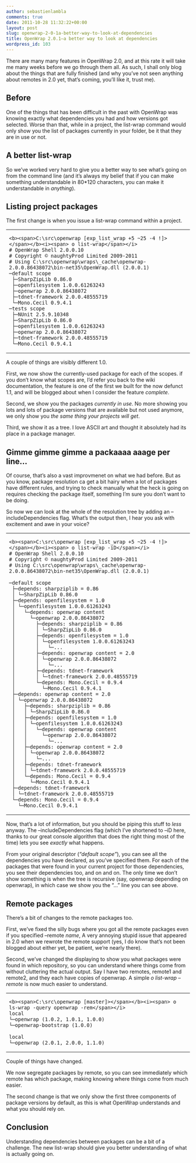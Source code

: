 ```yaml
---
author: sebastienlambla
comments: true
date: 2011-10-28 11:32:22+00:00
layout: post
slug: openwrap-2-0-1a-better-way-to-look-at-dependencies
title: OpenWrap 2.0.1–a better way to look at dependencies
wordpress_id: 103
---
```


There are many many features in OpenWrap 2.0, and at this rate it will take me many weeks before we go through them all. As such, I shall only blog about the things that are fully finished (and why you’ve not seen anything about remotes in 2.0 yet, that’s coming, you’ll like it, trust me).

## Before

One of the things that has been difficult in the past with OpenWrap was knowing exactly what dependencies you had and how versions got selected. Worse than that, while in a project, the list-wrap command would only show you the list of packages currently in your folder, be it that they are in use or not.

## A better list-wrap

So we’ve worked very hard to give you a better way to see what’s going on from the command line (and it’s always my belief that if you can make something understandable in 80*120 characters, you can make it understandable in *anything*).

## Listing project packages

The first change is when you issue a list-wrap command within a project.

<table border="0" > <tbody > <tr >
<td >
    
    <b><span>C:\src\openwrap [exp_list_wrap +5 ~25 -4 !]></span></b><i><span> o list-wrap</span></i>
    # OpenWrap Shell 2.0.0.10
    # Copyright © naughtyProd Limited 2009-2011
    # Using C:\src\openwrap\wraps\_cache\openwrap-2.0.0.86438072\bin-net35\OpenWrap.dll (2.0.0.1)
    ─default scope
     ├─SharpZipLib 0.86.0
     ├─openfilesystem 1.0.0.61263243
     ├─openwrap 2.0.0.86438072
     ├─tdnet-framework 2.0.0.48555719
     └─Mono.Cecil 0.9.4.1
    ─tests scope
     ├─NUnit 2.5.9.10348
     ├─SharpZipLib 0.86.0
     ├─openfilesystem 1.0.0.61263243
     ├─openwrap 2.0.0.86438072
     ├─tdnet-framework 2.0.0.48555719
     └─Mono.Cecil 0.9.4.1
    
    

</td></tr></tbody></table>  
A couple of things are visibly different 1.0.




First, we now show the currently-used package for each of the scopes. if you don’t know what scopes are, I’d refer you back to the wiki documentation, the feature is one of the first we built for the now defunct 1.1, and will be blogged about when I consider the feature *complete*.




Second, we show you the packages *currently in use*. No more showing you lots and lots of package versions that are available but not used anymore, we only show you *the same thing your projects will get*.




Third, we show it as a tree. I love ASCII art and thought it absolutely had its place in a package manager.




## Gimme gimme gimme a packaaaa aaage per line…




Of course, that’s also a vast improvmenet on what we had before. But as you know, package resolution ca get a bit hairy when a lot of packages have different rules, and trying to check manually what the heck is going on requires checking the package itself, something I’m sure you don’t want to be doing.




So now we can look at the whole of the resolution tree by adding an –includeDependencies flag. What’s the output then, I hear you ask with excitement and awe in your voice?


<table border="0" >
<tbody >
<tr >

<td >
    
    <b><span>C:\src\openwrap [exp_list_wrap +5 ~25 -4 !]></span></b><i><span> o list-wrap -iD</span></i>
    # OpenWrap Shell 2.0.0.10
    # Copyright © naughtyProd Limited 2009-2011
    # Using C:\src\openwrap\wraps\_cache\openwrap-2.0.0.86438072\bin-net35\OpenWrap.dll (2.0.0.1)
    
    ─default scope
     ├─depends: sharpziplib = 0.86
     │ └─SharpZipLib 0.86.0
     ├─depends: openfilesystem = 1.0
     │ └─openfilesystem 1.0.0.61263243
     │   └─depends: openwrap content
     │     └─openwrap 2.0.0.86438072
     │       ├─depends: sharpziplib = 0.86
     │       │ └─SharpZipLib 0.86.0
     │       ├─depends: openfilesystem = 1.0
     │       │ └─openfilesystem 1.0.0.61263243
     │       │   └─...
     │       ├─depends: openwrap content = 2.0
     │       │ └─openwrap 2.0.0.86438072
     │       │   └─...
     │       ├─depends: tdnet-framework
     │       │ └─tdnet-framework 2.0.0.48555719
     │       └─depends: Mono.Cecil = 0.9.4
     │         └─Mono.Cecil 0.9.4.1
     ├─depends: openwrap content = 2.0
     │ └─openwrap 2.0.0.86438072
     │   ├─depends: sharpziplib = 0.86
     │   │ └─SharpZipLib 0.86.0
     │   ├─depends: openfilesystem = 1.0
     │   │ └─openfilesystem 1.0.0.61263243
     │   │   └─depends: openwrap content
     │   │     └─openwrap 2.0.0.86438072
     │   │       └─...
     │   ├─depends: openwrap content = 2.0
     │   │ └─openwrap 2.0.0.86438072
     │   │   └─...
     │   ├─depends: tdnet-framework
     │   │ └─tdnet-framework 2.0.0.48555719
     │   └─depends: Mono.Cecil = 0.9.4
     │     └─Mono.Cecil 0.9.4.1
     ├─depends: tdnet-framework
     │ └─tdnet-framework 2.0.0.48555719
     └─depends: Mono.Cecil = 0.9.4
       └─Mono.Cecil 0.9.4.1
    
    
    
    

</td></tr></tbody></table>


Now, that’s a lot of information, but you should be piping this stuff to _less_ anyway. The –includeDependencies flag (which I’ve shortened to –iD here, thanks to our great console algorithm that does the right thing most of the time) lets you see *exactly* what happens.




From your original descriptor (_“default scope”_), you can see all the dependencies you have declared, as you’ve specified them. For each of the packages that were found in your current project for those dependencies, you see their dependencies too, and on and on. The only time we don’t show something is when the tree is recursive (say, openwrap depending on openwrap), in which case we show you the “…” line you can see above.




## Remote packages




There’s a bit of changes to the remote packages too.




First, we’ve fixed the silly bugs where you got all the remote packages even if you specified –remote _name_, A very annoying stupid issue that appeared in 2.0 when we rewrote the remote support (yes, I do know that’s not been blogged about either yet, be patient, we’re nearly there).




Second, we’ve changed the displaying to show you what packages were found in which repository, so you can understand where things come from without cluttering the actual output. Say I have two remotes, remote1 and remote2, and they each have copies of openwrap. A simple _o list-wrap –remote_ is now much easier to understand.


<table border="0" >
<tbody >
<tr >

<td >
    
    <b><span>C:\src\openwrap [master]></span></b><i><span> o ls-wrap -query openwrap -rem</span></i>
    local
    └─openwrap (1.0.2, 1.0.1, 1.0.0)
    └─openwrap-bootstrap (1.0.0)
    
    local
    └─openwrap (2.0.1, 2.0.0, 1.1.0)
    
    

</td></tr></tbody></table>


Couple of things have changed. 




We now segregate packages by remote, so you can see immediately which remote has which package, making knowing where things come from much easier.




The second change is that we only show the first three components of package versions by default, as this is what OpenWrap understands and what you should rely on.




## Conclusion




Understanding dependencies between packages can be a bit of a challenge. The new list-wrap should give you better understanding of what is actually going on.
